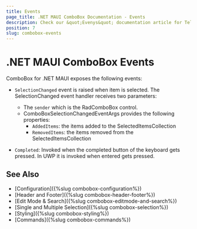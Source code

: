 ```yaml
---
title: Events
page_title: .NET MAUI ComboBox Documentation - Events
description: Check our &quot;Evenys&quot; documentation article for Telerik ComboBox for .NET MAUI control.
position: 7
slug: combobox-events
---
```


# .NET MAUI ComboBox Events

ComboBox for .NET MAUI exposes the following events:

- `SelectionChanged` event is raised when item is selected. The SelectionChanged event handler receives two parameters:
	- The `sender` which is the RadComboBox control.
	- ComboBoxSelectionChangedEventArgs provides the following properties:
		- `AddedItems`: the items added to the SelectedItemsCollection
		- `RemovedItems`: the items removed from the SelectedItemsCollection

- `Completed`: Invoked when the completed button of the keyboard gets pressed. In UWP it is invoked when entered gets pressed. 

## See Also

- [Configuration]({%slug combobox-configuration%})
- [Header and Footer]({%slug combobox-header-footer%})
- [Edit Mode & Search]({%slug combobox-editmode-and-search%}) 
- [Single and Multiple Selection]({%slug combobox-selection%})
- [Styling]({%slug combobox-styling%})
- [Commands]({%slug combobox-commands%})
